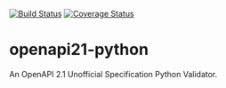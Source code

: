 [![Build Status](https://travis-ci.org/dutradda/openapi21-python.svg?branch=master)](https://travis-ci.org/dutradda/openapi21-python)
[![Coverage Status](https://coveralls.io/repos/github/dutradda/openapi21-python/badge.svg?branch=master)](https://coveralls.io/github/dutradda/openapi21-python?branch=master)

# openapi21-python
An OpenAPI 2.1 Unofficial Specification Python Validator.

